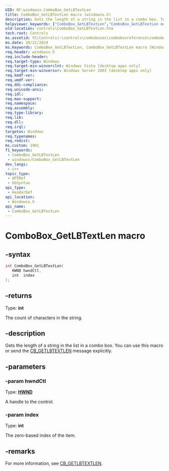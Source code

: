 ```yaml
---
UID: NF:windowsx.ComboBox_GetLBTextLen
title: ComboBox_GetLBTextLen macro (windowsx.h)
description: Gets the length of a string in the list in a combo box. You can use this macro or send the CB_GETLBTEXTLEN message explicitly.
helpviewer_keywords: ["ComboBox_GetLBTextLen","ComboBox_GetLBTextLen macro [Windows Controls]","_win32_ComboBox_GetLBTextLen","_win32_ComboBox_GetLBTextLen_cpp","controls.ComboBox_GetLBTextLen","controls._win32_ComboBox_GetLBTextLen","windowsx/ComboBox_GetLBTextLen"]
old-location: controls\ComboBox_GetLBTextLen.htm
tech.root: Controls
ms.assetid: VS|Controls|~\controls\comboboxes\comboboxreference\comboboxmacros\combobox_getlbtextlen.htm
ms.date: 10/21/2024
ms.keywords: ComboBox_GetLBTextLen, ComboBox_GetLBTextLen macro [Windows Controls], _win32_ComboBox_GetLBTextLen, _win32_ComboBox_GetLBTextLen_cpp, controls.ComboBox_GetLBTextLen, controls._win32_ComboBox_GetLBTextLen, windowsx/ComboBox_GetLBTextLen
req.header: windowsx.h
req.include-header: 
req.target-type: Windows
req.target-min-winverclnt: Windows Vista [desktop apps only]
req.target-min-winversvr: Windows Server 2003 [desktop apps only]
req.kmdf-ver: 
req.umdf-ver: 
req.ddi-compliance: 
req.unicode-ansi: 
req.idl: 
req.max-support: 
req.namespace: 
req.assembly: 
req.type-library: 
req.lib: 
req.dll: 
req.irql: 
targetos: Windows
req.typenames: 
req.redist: 
ms.custom: 19H1
f1_keywords:
 - ComboBox_GetLBTextLen
 - windowsx/ComboBox_GetLBTextLen
dev_langs:
 - c++
topic_type:
 - APIRef
 - kbSyntax
api_type:
 - HeaderDef
api_location:
 - Windowsx.h
api_name:
 - ComboBox_GetLBTextLen
---
```


# ComboBox_GetLBTextLen macro

## -syntax

```cpp
int ComboBox_GetLBTextLen(
   HWND hwndCtl,
   int  index
);
```

## -returns

Type: **int**

The count of characters in the string.


## -description

Gets the length of a string in the list in a combo box.  You can use this macro or send the <a href="/windows/desktop/Controls/cb-getlbtextlen">CB_GETLBTEXTLEN</a> message explicitly.

## -parameters

### -param hwndCtl

Type: <b><a href="/windows/desktop/WinProg/windows-data-types">HWND</a></b>

A handle to the control.

### -param index

Type: <b>int</b>

The zero-based index of the item.

## -remarks

For more information, see <a href="/windows/desktop/Controls/cb-getlbtextlen">CB_GETLBTEXTLEN</a>.
